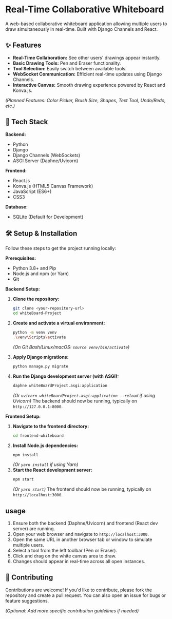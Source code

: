 #  Real-Time Collaborative Whiteboard


A web-based collaborative whiteboard application allowing multiple users to draw simultaneously in real-time. Built with Django Channels and React.


## ✨ Features

*   **Real-Time Collaboration:** See other users' drawings appear instantly.
*   **Basic Drawing Tools:** Pen and Eraser functionality.
*   **Tool Selection:** Easily switch between available tools.
*   **WebSocket Communication:** Efficient real-time updates using Django Channels.
*   **Interactive Canvas:** Smooth drawing experience powered by React and Konva.js.

*(Planned Features: Color Picker, Brush Size, Shapes, Text Tool, Undo/Redo, etc.)*

## 🚀 Tech Stack

**Backend:**
*   Python
*   Django
*   Django Channels (WebSockets)
*   ASGI Server (Daphne/Uvicorn)

**Frontend:**
*   React.js
*   Konva.js (HTML5 Canvas Framework)
*   JavaScript (ES6+)
*   CSS3

**Database:**
*   SQLite (Default for Development)

## 🛠️ Setup & Installation

Follow these steps to get the project running locally:

**Prerequisites:**
*   Python 3.8+ and Pip
*   Node.js and npm (or Yarn)
*   Git

**Backend Setup:**

1.  **Clone the repository:**
    ```bash
    git clone <your-repository-url>
    cd whiteBoard-Project
    ```
2.  **Create and activate a virtual environment:**
    ```bash
    python -m venv venv
    .\venv\Scripts\activate
    ```
    *(On Git Bash/Linux/macOS: `source venv/bin/activate`)*

4.  **Apply Django migrations:**
    ```bash
    python manage.py migrate
    ```
5.  **Run the Django development server (with ASGI):**
    ```bash
    daphne whiteBoardProject.asgi:application
    ```
    *(Or `uvicorn whiteBoardProject.asgi:application --reload` if using Uvicorn)*
    The backend should now be running, typically on `http://127.0.0.1:8000`.

**Frontend Setup:**

1.  **Navigate to the frontend directory:**
    ```bash
    cd frontend-whiteboard
    ```
2.  **Install Node.js dependencies:**
    ```bash
    npm install
    ```
    *(Or `yarn install` if using Yarn)*
3.  **Start the React development server:**
    ```bash
    npm start
    ```
    *(Or `yarn start`)*
    The frontend should now be running, typically on `http://localhost:3000`.

##  usage

1.  Ensure both the backend (Daphne/Uvicorn) and frontend (React dev server) are running.
2.  Open your web browser and navigate to `http://localhost:3000`.
3.  Open the same URL in another browser tab or window to simulate multiple users.
4.  Select a tool from the left toolbar (Pen or Eraser).
5.  Click and drag on the white canvas area to draw.
6.  Changes should appear in real-time across all open instances.

## 🤝 Contributing

Contributions are welcome! If you'd like to contribute, please fork the repository and create a pull request. You can also open an issue for bugs or feature suggestions.

*(Optional: Add more specific contribution guidelines if needed)*

